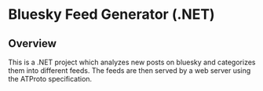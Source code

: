 # Bluesky Feed Generator (.NET)
## Overview
This is a .NET project which analyzes new posts on bluesky and categorizes them into different feeds. 
The feeds are then served by a web server using the ATProto specification.

